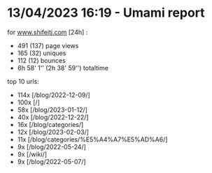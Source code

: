 # 13/04/2023 16:19 - Umami report
for www.shifeiti.com [24h] :

 - 491 (137) page views
 - 165 (32) uniques
 - 112 (12) bounces
 - 6h 58' 1'' (2h 38' 59'') totaltime


top 10 urls:
 - 114x [/blog/2022-12-09/]
 - 100x [/]
 - 58x [/blog/2023-01-12/]
 - 40x [/blog/2022-12-22/]
 - 16x [/blog/categories/]
 - 12x [/blog/2023-02-03/]
 - 11x [/blog/categories/%E5%A4%A7%E5%AD%A6/]
 - 9x [/blog/2022-05-24/]
 - 9x [/wiki/]
 - 9x [/blog/2022-05-07/]



